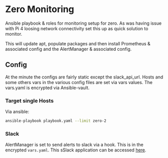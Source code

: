 # Zero Monitoring
Ansible playbook &amp; roles for monitoring setup for zero. As was having issue with Pi 4 loosing network connectivity set this up as quick solution to monitor.

This will update apt, populate packages and then install Prometheus & associated config and the AlertManager & associated config.

## Config
At the minute the configs are fairly static except the slack_api_url. Hosts and some others vars in the various config files are set via vars values. The vars.yaml is encrypted via Ansible-vault.

### Target single Hosts
Via ansible:

``` bash
ansible-playbook playbook.yaml --limit zero-2
```
### Slack

AlertManager is set to send alerts to slack via a hook. This is in the encrypted `vars.yaml`. This sSlack application can be accessed [here](https://api.slack.com/apps/A03N9CZGHEX/install-on-team?).
